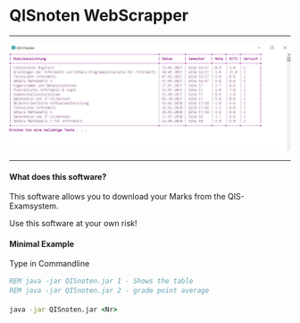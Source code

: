 # QISnoten WebScrapper

---
![](/screens/screenshot.png)


---
#### What does this software?

This software allows you to download your Marks from the QIS- Examsystem.

Use this software at your own risk!


#### Minimal Example
Type in Commandline

```cmd
REM java -jar QISnoten.jar 1 - Shows the table 
REM java -jar QISnoten.jar 2 - grade point average

java -jar QISnoten.jar <Nr> 
```